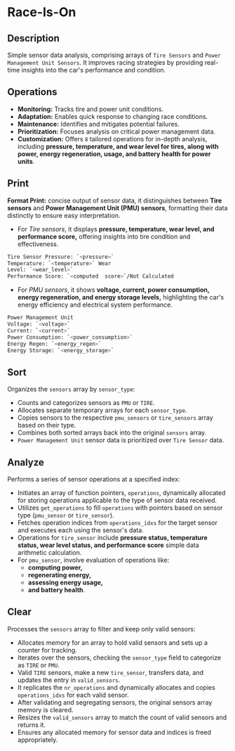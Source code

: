 # Race-Is-On

## Description

Simple sensor data analysis, comprising arrays of `Tire Sensors` and `Power Management Unit Sensors`. It improves racing strategies by providing real-time insights into the car's performance and condition.

## Operations

- **Monitoring:** Tracks tire and power unit conditions.
- **Adaptation:** Enables quick response to changing race conditions.
- **Maintenance:** Identifies and mitigates potential failures.
- **Prioritization:** Focuses analysis on critical power management data.
- **Customization:** Offers `8` tailored operations for in-depth analysis, including **pressure, temperature, and wear level for tires, along with power, energy regeneration, usage, and battery health for power units**.

## Print

**Format Print:** concise output of sensor data, it distinguishes between **Tire sensors** and **Power Management Unit (PMU) sensors**, formatting their data distinctly to ensure easy interpretation.

- For *Tire sensors*, it displays **pressure, temperature, wear level, and performance score,** offering insights into tire condition and effectiveness.

```BASH
Tire Sensor Pressure: `<pressure>`
Temperature: `<temperature>` Wear
Level: `<wear_level>`
Performance Score: `<computed  score>`/Not Calculated
```

- For *PMU sensors*, it shows **voltage, current, power consumption, energy regeneration, and energy storage levels,** highlighting the car's energy efficiency and electrical system performance.

```BASH
Power Management Unit
Voltage: `<voltage>`
Current: `<current>`
Power Consumption: `<power_consumption>`
Energy Regen: `<energy_regen>`
Energy Storage: `<energy_storage>`
```

## Sort

Organizes the `sensors` array by `sensor_type`:

- Counts and categorizes sensors as `PMU` or `TIRE`.
- Allocates separate temporary arrays for each `sensor_type`.
- Copies sensors to the respective `pmu_sensors` or `tire_sensors` array based on their type.
- Combines both sorted arrays back into the original `sensors` array.
- `Power Management Unit` sensor data is prioritized over `Tire Sensor` data.

## Analyze

Performs a series of sensor operations at a specified index:

- Initiates an array of function pointers, `operations`, dynamically allocated for storing operations applicable to the type of sensor data received.
- Utilizes `get_operations` to fill `operations` with pointers based on sensor type (`pmu_sensor` or `tire_sensor`).
- Fetches operation indices from `operations_idxs` for the target sensor and executes each using the sensor's data.
- Operations for `tire_sensor` include **pressure status, temperature status, wear level status, and performance score** simple data arithmetic calculation.
- For `pmu_sensor`, involve evaluation of operations like:
  - **computing power,**
  - **regenerating energy,**
  - **assessing energy usage,**
  - **and battery health**.

## Clear

Processes the `sensors` array to filter and keep only valid sensors:

- Allocates memory for an array to hold valid sensors and sets up a counter for tracking.
- Iterates over the sensors, checking the `sensor_type` field to categorize as `TIRE` or `PMU`.
- Valid `TIRE` sensors, make a new `tire_sensor`, transfers data, and updates the entry in `valid_sensors`.
- It replicates the `nr_operations` and dynamically allocates and copies `operations_idxs` for each valid sensor.
- After validating and segregating sensors, the original sensors array memory is cleared.
- Resizes the `valid_sensors` array to match the count of valid sensors and returns it.
- Ensures any allocated memory for sensor data and indices is freed appropriately.
